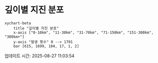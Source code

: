 # 깊이별 지진 분포

```mermaid
xychart-beta
    title "깊이별 지진 분포"
    x-axis ["0-10km", "11-30km", "31-70km", "71-150km", "151-300km", "300km+"]
    y-axis "발생 횟수" 0 --> 1701
    bar [615, 1699, 104, 17, 1, 2]
```

업데이트 시간: 2025-08-27 11:03:54
